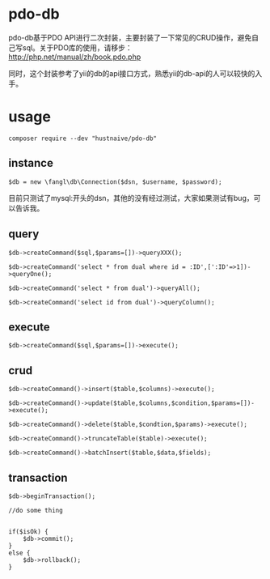 # pdo-db

pdo-db基于PDO API进行二次封装，主要封装了一下常见的CRUD操作，避免自己写sql。关于PDO库的使用，请移步：<http://php.net/manual/zh/book.pdo.php>

同时，这个封装参考了yii的db的api接口方式，熟悉yii的db-api的人可以较快的入手。

# usage

`composer require --dev "hustnaive/pdo-db"`

## instance

```
$db = new \fangl\db\Connection($dsn, $username, $password);
```

目前只测试了mysql:开头的dsn，其他的没有经过测试，大家如果测试有bug，可以告诉我。


## query

```
$db->createCommand($sql,$params=[])->queryXXX();

$db->createCommand('select * from dual where id = :ID',[':ID'=>1])->queryOne();

$db->createCommand('select * from dual')->queryAll();

$db->createCommand('select id from dual')->queryColumn();

```

## execute

```
$db->createCommand($sql,$params=[])->execute();
```

## crud

```
$db->createCommand()->insert($table,$columns)->execute();

$db->createCommand()->update($table,$columns,$condition,$params=[])->execute();

$db->createCommand()->delete($table,$condtion,$params)->execute();

$db->createCommand()->truncateTable($table)->execute();

$db->createCommand()->batchInsert($table,$data,$fields);
```

## transaction

```
$db->beginTransaction();

//do some thing


if($isOk) {
	$db->commit();
}
else {
	$db->rollback();
}